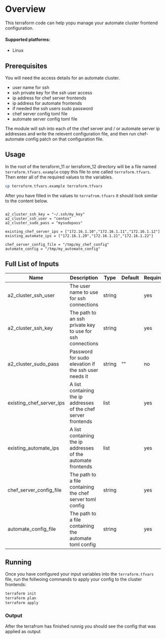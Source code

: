 # Overview
This terraform code can help yopu manage your automate cluster frontend configuration.

#### Supported platforms:
 * Linux

## Prerequisites
You will need the access details for an automate cluster. 
* user name for ssh
* ssh private key for the ssh user access
* ip address for chef server frontends
* ip address for automate frontends
* if needed the ssh users sudo password
* chef server config toml file
* automate server config toml file

The module will ssh into each of the chef server and / or automate server ip addresses and write the relevent configuration file, and then run chef-automate config patch on that configuration file.

## Usage
In the root of the terraform_11 or terraform_12 directory will be a file named `terraform.tfvars.example` copy this file to one called `terraform.tfvars`. Then enter all of the required values to the variables.

```bash
cp terraform.tfvars.example terraform.tfvars
```
After you have filled in the values to `terrafrom.tfvars` it should look similar to the content below.
```hcl

a2_cluster_ssh_key = "~/.ssh/my_key"
a2_cluster_ssh_user = "centos"
a2_cluster_sudo_pass = "mysudopass"

existing_chef_server_ips = ["172.16.1.10","172.16.1.11","172.16.1.12"]
existing_automate_ips = ["172.16.1.20","172.16.1.21","172.16.1.22"]

chef_server_config_file = "/tmp/my_chef_config"
automate_config = "/tmp/my_automate_config"
```

## Full List of Inputs

| Name | Description | Type | Default | Required |
|------|-------------|------|---------|----------|
|a2_cluster_ssh_user|The user name to use for ssh connections|string||yes|
|a2_cluster_ssh_key|The path to an ssh private key to use for ssh connections|string||yes|
|a2_cluster_sudo_pass|Password for sudo elevation if the ssh user needs it|string|""|no|
|existing_chef_server_ips|A list containing the ip addresses of the chef server frontends|list||yes|
|existing_automate_ips|A list containing the ip addresses of the automate frontends|list||yes|
|chef_server_config_file|The path to a file containing the chef server toml config |string||yes|
|automate_config_file|The path to a file containing the automate toml config |string||yes|

## Running
Once you have configured your input variables into the `terraform.tfvars` file, run the follwoing commands to apply your config to the cluster frontends:
``` bash
terraform init
terraform plan
terraform apply
```

### Output
After the terrafrom has finished runnig you should see the config that was applied as output


